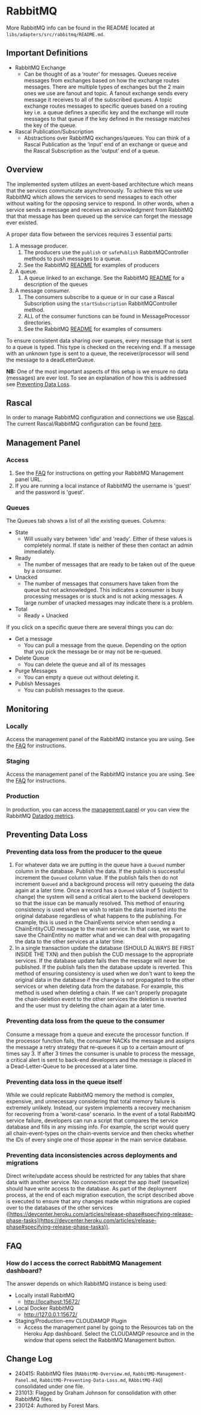 # RabbitMQ

More RabbitMQ info can be found in the README located at `libs/adapters/src/rabbitmq/README.md`.

## Important Definitions

- RabbitMQ Exchange
  - Can be thought of as a ‘router’ for messages. Queues receive messages from exchanges based on how the exchange routes messages. There are multiple types of exchanges but the 2 main ones we use are fanout and topic. A fanout exchange sends every message it receives to all of the subscribed queues. A topic exchange routes messages to specific queues based on a routing key i.e. a queue defines a specific key and the exchange will route messages to that queue if the key defined in the message matches the key of the queue.
- Rascal Publication/Subscription
  - Abstractions over RabbitMQ exchanges/queues. You can think of a Rascal Publication as the ‘input’ end of an exchange or queue and the Rascal Subscription as the ‘output’ end of a queue.

## Overview

The implemented system utilizes an event-based architecture which means that the services communicate asynchronously. To achieve this we use RabbitMQ which allows the services to send messages to each other without waiting for the opposing service to respond. In other words, when a service sends a message and receives an acknowledgment from RabbitMQ that that message has been queued up the service can forget the message ever existed.

A proper data flow between the services requires 3 essential parts:

1. A message producer.
    1. The producers use the `publish` or `safePublish` RabbitMQController methods to push messages to a queue.
    2. See the RabbitMQ [README](https://github.com/hicommonwealth/commonwealth/tree/master/libs/adapters/src/rabbitmq) for examples of producers
2. A queue.
    1. A queue linked to an exchange. See the RabbitMQ [README](https://github.com/hicommonwealth/commonwealth/tree/master/libs/adapters/src/rabbitmq) for a description of the queues
3. A message consumer.
    1. The consumers subscribe to a queue or in our case a Rascal Subscription using the `startSubscription` RabbitMQController method.
    2. ALL of the consumer functions can be found in MessageProcessor directories.
    3. See the RabbitMQ [README](https://github.com/hicommonwealth/commonwealth/tree/master/libs/adapters/src/rabbitmq) for examples of consumers

To ensure consistent data sharing over queues, every message that is sent to a queue is typed. This type is checked on the receiving end. If a message with an unknown type is sent to a queue, the receiver/processor will send the message to a deadLetterQueue.

**NB:** One of the most important aspects of this setup is we ensure no data (messages) are ever lost. To see an explanation of how this is addressed see [Preventing Data Loss](https://github.com/hicommonwealth/commonwealth/wiki/RabbitMQ%20Preventing%20Data%20Loss).

## Rascal

In order to manage RabbitMQ configuration and connections we use [Rascal](https://www.npmjs.com/package/rascal). The current Rascal/RabbitMQ configuration can be found [here](../libs/adapters/src/rabbitmq/rabbitMQConfig.ts).

## Management Panel

### Access

1. See the [FAQ](#how-do-i-access-the-correct-rabbitmq-management-dashboard) for instructions on getting your RabbitMQ Management panel URL.
2. If you are running a local instance of RabbitMQ the username is 'guest' and the password is 'guest'.

### Queues

The Queues tab shows a list of all the existing queues. Columns:

- State
  - Will usually vary between 'idle' and 'ready'. Either of these values is completely normal. If state is neither of these then contact an admin immediately.
- Ready
  - The number of messages that are ready to be taken out of the queue by a consumer.
- Unacked
  - The number of messages that consumers have taken from the queue but not acknowledged. This indicates a consumer is busy processing messages or is stuck and is not acking messages. A large number of unacked messages may indicate there is a problem.
- Total
  - Ready + Unacked

If you click on a specific queue there are several things you can do:

- Get a message
  - You can pull a message from the queue. Depending on the option that you pick the message be or may not be re-queued.
- Delete Queue
  - You can delete the queue and all of its messages
- Purge Messages
  - You can empty a queue out without deleting it.
- Publish Messages
  - You can publish messages to the queue.

## Monitoring

### Locally

Access the management panel of the RabbitMQ instance you are using. See the [FAQ](#how-do-i-access-the-correct-rabbitmq-management-dashboard) for instructions.

### Staging

Access the management panel of the RabbitMQ instance you are using. See the [FAQ](#how-do-i-access-the-correct-rabbitmq-management-dashboard) for instructions.

### Production

In production, you can access the [management panel](#how-do-i-access-the-correct-rabbitmq-management-dashboard) or you can view the RabbitMQ [Datadog metrics](./Datadog.md).

## Preventing Data Loss

### Preventing data loss from the producer to the queue

1. For whatever data we are putting in the queue have a `Queued` number column in the database.
Publish the data. If the publish is successful increment the `Queued` column value. If the
publish fails then do not increment `Queued` and a background process will retry queueing the data again at a later time. Once a record has a `Queued` value of 5 (subject to change) the system will send a critical alert to the backend developers so that the issue can be manually resolved. This method of ensuring consistency is used when we wish to retain the data inserted into the original database regardless of what happens to the publishing. For example, this is used in the ChainEvents service when sending a ChainEntityCUD message to the main service. In that case, we want to save the ChainEntity no matter what and we can deal with propagating the data to the other services at a later time.
2. In a single transaction update the database (SHOULD ALWAYS BE FIRST INSIDE THE TXN) and then publish the CUD message to the appropriate services. If the database update fails then the message will never be published. If the publish fails then the database update is reverted. This method of ensuring consistency is used when we don't want to keep the original data in the database if the change is not propagated to the other services or when deleting data from the database. For example, this method is used when deleting a chain. If we can't properly propagate the chain-deletion event to the other services the deletion is reverted and the user must try deleting the chain again at a later time.

### Preventing data loss from the queue to the consumer

Consume a message from a queue and execute the processor function. If the processor function fails, the consumer NACKs the message and assigns the message a retry strategy that re-queues it up to a certain amount of times say 3. If after 3 times the consumer is unable to process the message, a critical alert is sent to back-end developers and the message is placed in a Dead-Letter-Queue to be processed at a later time.

### Preventing data loss in the queue itself

While we could replicate RabbitMQ memory the method is complex, expensive, and unnecessary considering that total memory failure is extremely unlikely. Instead, our system implements a recovery mechanism for recovering from a 'worst-case' scenario. In the event of a total RabbitMQ service failure, developers can run a script that compares the service database and fills in any missing info. For example, the script would query all chain-event-types on the chain-events service and then checks whether the IDs of every single one of those appear in the main service database.

### Preventing data inconsistencies across deployments and migrations

Direct write/update access should be restricted for any tables that share data with another service. No connection except the app itself (sequelize) should have write access to the database. As part of the deployment process, at the end of each migration execution, the script described above is executed to ensure that any changes made within migrations are copied over to the databases of the other services ([https://devcenter.heroku.com/articles/release-phase#specifying-release-phase-tasks](https://devcenter.heroku.com/articles/release-phase#specifying-release-phase-tasks)).

## FAQ

### How do I access the correct RabbitMQ Management dashboard?

The answer depends on which RabbitMQ instance is being used:

- Locally install RabbitMQ
  - <http://localhost:15672/>
- Local Docker RabbitMQ
  - <http://127.0.0.1:15672/>
- Staging/Production-env CLOUDAMQP Plugin
  - Access the management panel by going to the Resources tab on the Heroku App dashboard. Select the CLOUDAMQP resource and in the window that opens select the RabbitMQ Management button.

## Change Log

- 240415: RabbitMQ files (`RAbbitMQ-Overview.md`, `RabbitMQ-Management-Panel.md`, `RabbitMQ-Preventing-Data-Loss.md`, `RAbbitMQ-FAQ`) consolidated under one file.
- 231013: Flagged by Graham Johnson for consolidation with other RabbitMQ files.
- 230124: Authored by Forest Mars.
